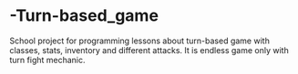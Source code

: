 # -Turn-based_game
School project for programming lessons about turn-based game with classes, stats, inventory and different attacks. It is endless game only with turn fight mechanic.
